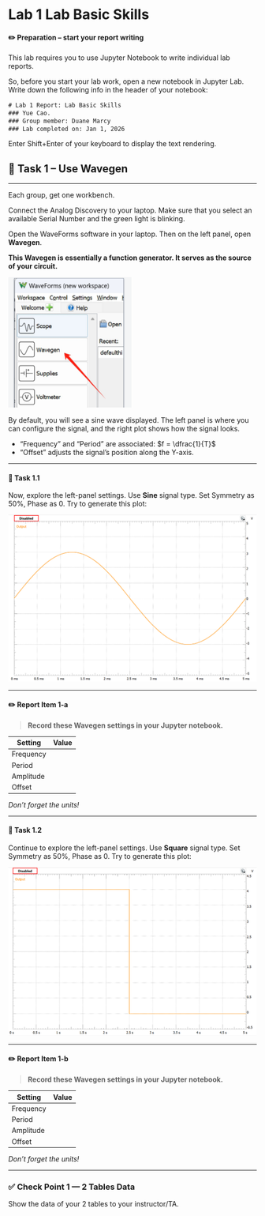 # Lab 1 Lab Basic Skills


#### :pencil2:  Preparation – start your report writing

This lab requires you to use Jupyter Notebook to write individual lab reports.  

So, before you start your lab work, open a new notebook in Jupyter Lab. Write down the following info in the header of your notebook:

```
# Lab 1 Report: Lab Basic Skills  
### Yue Cao.
### Group member: Duane Marcy
### Lab completed on: Jan 1, 2026
```
Enter Shift+Enter of your keyboard to display the text rendering.


## :dart: Task 1 – Use Wavegen
---

Each group, get one workbench. 

Connect the Analog Discovery to your laptop. Make sure that you select an available Serial Number and the green light is blinking.  

Open the WaveForms software in your laptop. Then on the left panel, open **Wavegen**. 

**This Wavegen is essentially a function generator. It serves as the source of your circuit.**

<img src="Pic/wavegenGUI.png" width="250"> 

By default, you will see a sine wave displayed. The left panel is where you can configure the signal, and the right plot shows how the signal looks.  

- “Frequency” and “Period” are associated:  $f = \dfrac{1}{T}$  
- “Offset” adjusts the signal’s position along the Y-axis.  

---

#### 📌 Task 1.1
Now, explore the left-panel settings. Use  **Sine** signal type. Set Symmetry as 50%, Phase as 0. Try to generate this plot:  

<img src="Pic/wavegen1.png" width="600"> 

---

#### :pencil2:  Report Item 1-a
> **Record these Wavegen settings in your Jupyter notebook.**  

| Setting   | Value |
| --------- | ----- |
| Frequency |       |
| Period  |       |
| Amplitude |       |
| Offset    |       |

*Don’t forget the units!*  

----------

#### 📌 Task 1.2

Continue to explore the left-panel settings. Use  **Square** signal type. Set Symmetry as 50%, Phase as 0. Try to generate this plot: 

<img src="Pic/wavegen2.png" width="600"> 

---

#### :pencil2:  Report Item 1-b
> **Record these Wavegen settings in your Jupyter notebook.**  

| Setting   | Value |
| --------- | ----- |
| Frequency |       |
| Period  |       |
| Amplitude |       |
| Offset    |       |

*Don’t forget the units!*  



---------

### ✅ Check Point 1 — 2 Tables Data


Show the data of your 2 tables to your instructor/TA.


